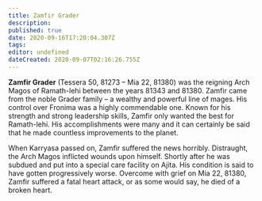 ```yaml
---
title: Zamfir Grader
description: 
published: true
date: 2020-09-16T17:20:04.307Z
tags: 
editor: undefined
dateCreated: 2020-09-07T02:16:26.755Z
---
```


**Zamfir Grader** (Tessera 50, 81273 – Mia 22, 81380) was the reigning Arch Magos of Ramath-lehi between the years 81343 and 81380. Zamfir came from the noble Grader family – a wealthy and powerful line of mages. His control over Fronima was a highly commendable one. Known for his strength and strong leadership skills, Zamfir only wanted the best for Ramath-lehi. His accomplishments were many and it can certainly be said that he made countless improvements to the planet.

When Karryasa passed on, Zamfir suffered the news horribly. Distraught, the Arch Magos inflicted wounds upon himself. Shortly after he was subdued and put into a special care facility on Ajita. His condition is said to have gotten progressively worse. Overcome with grief on Mia 22, 81380, Zamfir suffered a fatal heart attack, or as some would say, he died of a broken heart.